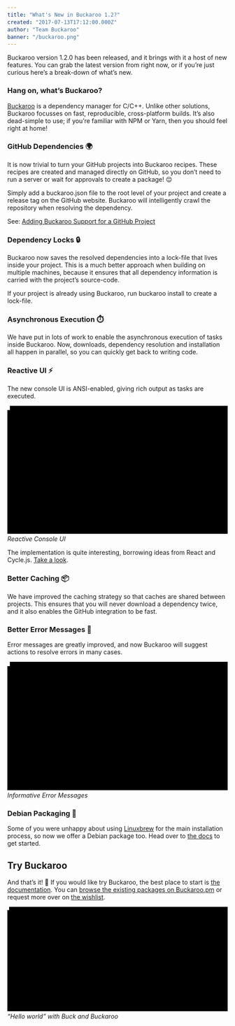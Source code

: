 ```yaml
---
title: "What's New in Buckaroo 1.2?"
created: "2017-07-13T17:12:00.000Z"
author: "Team Buckaroo"
banner: "/buckaroo.png"
---
```


Buckaroo version 1.2.0 has been released, and it brings with it a host of new features. You can grab the latest version from right now, or if you’re just curious here’s a break-down of what’s new.

### Hang on, what’s Buckaroo?

[Buckaroo](http://buckaroo.pm/) is a dependency manager for C/C++. Unlike other solutions, Buckaroo focusses on fast, reproducible, cross-platform builds. It’s also dead-simple to use; if you’re familiar with NPM or Yarn, then you should feel right at home!

### GitHub Dependencies 🌍

It is now trivial to turn your GitHub projects into Buckaroo recipes. These recipes are created and managed directly on GitHub, so you don’t need to run a server or wait for approvals to create a package! 😌

Simply add a buckaroo.json file to the root level of your project and create a release tag on the GitHub website. Buckaroo will intelligently crawl the repository when resolving the dependency.

See: [Adding Buckaroo Support for a GitHub Project](http://buckaroo.readthedocs.io/en/latest/github-package-guide.html)

### Dependency Locks 🔒

Buckaroo now saves the resolved dependencies into a lock-file that lives inside your project. This is a much better approach when building on multiple machines, because it ensures that all dependency information is carried with the project’s source-code.

If your project is already using Buckaroo, run buckaroo install to create a lock-file.

### Asynchronous Execution ⏱️

We have put in lots of work to enable the asynchronous execution of tasks inside Buckaroo. Now, downloads, dependency resolution and installation all happen in parallel, so you can quickly get back to writing code.

### Reactive UI ⚡

The new console UI is ANSI-enabled, giving rich output as tasks are executed.

![Reactive Console UI](/posts/rxterm.gif)*Reactive Console UI*

The implementation is quite interesting, borrowing ideas from React and Cycle.js. [Take a look](https://github.com/LoopPerfect/buckaroo/tree/master/src/main/java/com/loopperfect/buckaroo/virtualterminal).

### Better Caching 📦

We have improved the caching strategy so that caches are shared between projects. This ensures that you will never download a dependency twice, and it also enables the GitHub integration to be fast.

### Better Error Messages 🐛

Error messages are greatly improved, and now Buckaroo will suggest actions to resolve errors in many cases.

![Informative Error Messages](/posts/buckaroo-error.gif)*Informative Error Messages*

### Debian Packaging 🐧

Some of you were unhappy about using [Linuxbrew](http://linuxbrew.sh/) for the main installation process, so now we offer a Debian package too. Head over to [the docs](https://buckaroo.readthedocs.io/en/latest/installation.html#linux) to get started.

## Try Buckaroo

And that’s it! 🙌 If you would like try Buckaroo, the best place to start is [the documentation](https://buckaroo.readthedocs.io/en/latest/). You can [browse the existing packages on Buckaroo.pm](https://buckaroo.pm/) or request more over on [the wishlist](https://github.com/LoopPerfect/buckaroo-wishlist).

![“Hello world” with Buck and Buckaroo](/posts/buckaroo-quickstart.gif)*“Hello world” with Buck and Buckaroo*
